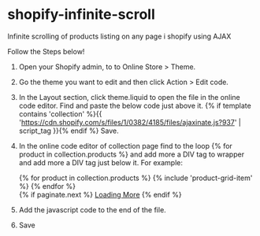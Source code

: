 # shopify-infinite-scroll
Infinite scrolling of products listing on any page i shopify using AJAX



Follow the Steps below!
1. Open your Shopify admin, to to Online Store > Theme.
2. Go the theme you want to edit and then click Action > Edit code.
3. In the Layout section, click theme.liquid to open the file in the online code editor.
    Find </head> and paste the below code just above it.
    {% if template contains 'collection' %}{{ 'https://cdn.shopify.com/s/files/1/0382/4185/files/ajaxinate.js?937' | script_tag }}{% endif %}
    Save.

3. In the online code editor of collection page find to the loop {% for product in collection.products %} and add more a DIV tag to wrapper and add more a DIV tag just below it.    For example:
    <div id="infinite-loop" >
          {% for product in collection.products %}
            {% include 'product-grid-item' %}
          {% endfor %}
    </div>
    <div id="infinite-pagination">
        {% if paginate.next %}
        <a href="{{ paginate.next.url }}">Loading More</a>
        {% endif %}  
    </div>

4. Add the javascript code to the end of the file.
    <script>
      document.addEventListener("DOMContentLoaded", function() {
        var endlessScroll = new Ajaxinate({
          container: '#Huratips-Loop',
          pagination: '#Huratips-Pagination'
        });
      });
    </script>

5. Save
